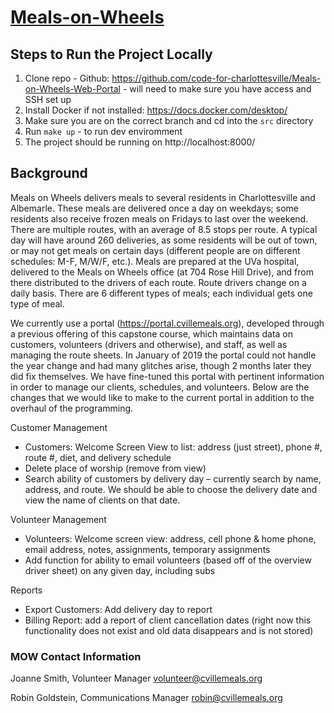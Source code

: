 # [Meals-on-Wheels](https://portal.cvillemeals.org/) 

## Steps to Run the Project Locally

1. Clone repo - Github: https://github.com/code-for-charlottesville/Meals-on-Wheels-Web-Portal - will need to make sure you have access and SSH set up
2. Install Docker if not installed: https://docs.docker.com/desktop/
3. Make sure you are on the correct branch and cd into the `src` directory
4. Run `make up` - to run dev enviromment
5. The project should be running on http://localhost:8000/

## Background

Meals on Wheels delivers meals to several residents in Charlottesville and Albemarle.  These meals are delivered once a day on weekdays; some residents also receive frozen meals on Fridays to last over the weekend.  There are multiple routes, with an average of 8.5 stops per route.  A typical day will have around 260 deliveries, as some residents will be out of town, or may not get meals on certain days (different people are on different schedules: M-F, M/W/F, etc.).  Meals are prepared at the UVa hospital, delivered to the Meals on Wheels office (at 704 Rose Hill Drive), and from there distributed to the drivers of each route.  Route drivers change on a daily basis.  There are 6 different types of meals; each individual gets one type of meal.  

We currently use a portal (https://portal.cvillemeals.org), developed through a previous offering of this capstone course, which maintains data on customers, volunteers (drivers and otherwise), and staff, as well as managing the route sheets. In January of 2019 the portal could not handle the year change and had many glitches arise, though 2 months later they did fix themselves. We have fine-tuned this portal with pertinent information in order to manage our clients, schedules, and volunteers. Below are the changes that we would like to make to the current portal in addition to the overhaul of the programming.

Customer Management
- Customers: Welcome Screen View to list: address (just street), phone #, route #, diet, and delivery schedule
- Delete place of worship (remove from view)
- Search ability of customers by delivery day – currently search by name, address, and route. We should be able to choose the delivery date and view the name of clients on that date.

Volunteer Management
- Volunteers: Welcome screen view: address, cell phone & home phone, email address, notes, assignments, temporary assignments
- Add function for ability to email volunteers (based off of the overview driver sheet) on any given day, including subs

Reports
- Export Customers: Add delivery day to report
- Billing Report: add a report of client cancellation dates (right now this functionality does not exist and old data disappears and is not stored)


### MOW Contact Information

Joanne Smith, Volunteer Manager
volunteer@cvillemeals.org

Robin Goldstein, Communications Manager
robin@cvillemeals.org
